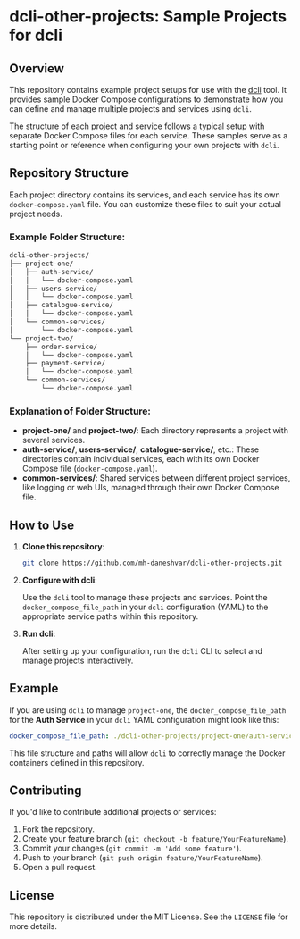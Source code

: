 # dcli-other-projects: Sample Projects for dcli

## Overview

This repository contains example project setups for use with the [dcli](https://github.com/mh-daneshvar/dcli) tool. It provides sample Docker Compose configurations to demonstrate how you can define and manage multiple projects and services using `dcli`.

The structure of each project and service follows a typical setup with separate Docker Compose files for each service. These samples serve as a starting point or reference when configuring your own projects with `dcli`.

## Repository Structure

Each project directory contains its services, and each service has its own `docker-compose.yaml` file. You can customize these files to suit your actual project needs.

### Example Folder Structure:

```bash
dcli-other-projects/
├── project-one/
│   ├── auth-service/
│   │   └── docker-compose.yaml
│   ├── users-service/
│   │   └── docker-compose.yaml
│   ├── catalogue-service/
│   │   └── docker-compose.yaml
│   └── common-services/
│       └── docker-compose.yaml
└── project-two/
    ├── order-service/
    │   └── docker-compose.yaml
    ├── payment-service/
    │   └── docker-compose.yaml
    └── common-services/
        └── docker-compose.yaml
```

### Explanation of Folder Structure:

- **project-one/** and **project-two/**: Each directory represents a project with several services.
- **auth-service/**, **users-service/**, **catalogue-service/**, etc.: These directories contain individual services, each with its own Docker Compose file (`docker-compose.yaml`).
- **common-services/**: Shared services between different project services, like logging or web UIs, managed through their own Docker Compose file.

## How to Use

1. **Clone this repository**:

   ```bash
   git clone https://github.com/mh-daneshvar/dcli-other-projects.git
   ```

2. **Configure with dcli**:

   Use the `dcli` tool to manage these projects and services. Point the `docker_compose_file_path` in your `dcli` configuration (YAML) to the appropriate service paths within this repository.

3. **Run dcli**:

   After setting up your configuration, run the `dcli` CLI to select and manage projects interactively.

## Example

If you are using `dcli` to manage `project-one`, the `docker_compose_file_path` for the **Auth Service** in your `dcli` YAML configuration might look like this:

```yaml
docker_compose_file_path: ./dcli-other-projects/project-one/auth-service/docker-compose.yaml
```

This file structure and paths will allow `dcli` to correctly manage the Docker containers defined in this repository.

## Contributing

If you'd like to contribute additional projects or services:

1. Fork the repository.
2. Create your feature branch (`git checkout -b feature/YourFeatureName`).
3. Commit your changes (`git commit -m 'Add some feature'`).
4. Push to your branch (`git push origin feature/YourFeatureName`).
5. Open a pull request.

## License

This repository is distributed under the MIT License. See the `LICENSE` file for more details.